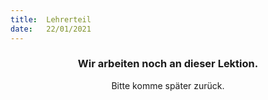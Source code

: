 ```yaml
---
title:  Lehrerteil
date:   22/01/2021
---
```


### <center>Wir arbeiten noch an dieser Lektion.</center>
<center>Bitte komme später zurück.</center>